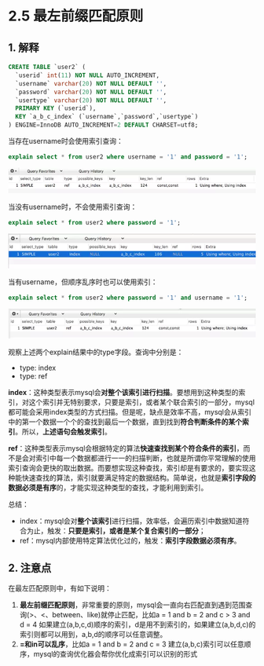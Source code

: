 # 2.5 最左前缀匹配原则

## 1. 解释

```sql
CREATE TABLE `user2` (
  `userid` int(11) NOT NULL AUTO_INCREMENT,
  `username` varchar(20) NOT NULL DEFAULT '',
  `password` varchar(20) NOT NULL DEFAULT '',
  `usertype` varchar(20) NOT NULL DEFAULT '',
  PRIMARY KEY (`userid`),
  KEY `a_b_c_index` (`username`,`password`,`usertype`)
) ENGINE=InnoDB AUTO_INCREMENT=2 DEFAULT CHARSET=utf8;
```

 当存在username时会使用索引查询：

```sql
explain select * from user2 where username = '1' and password = '1';
```

![](../../.gitbook/assets/image%20%28207%29.png)

 当没有username时，不会使用索引查询：

```sql
explain select * from user2 where password = '1';
```

![](../../.gitbook/assets/image%20%28266%29.png)

 当有username，但顺序乱序时也可以使用索引：

```sql
explain select * from user2 where password = '1' and username = '1';
```

![](../../.gitbook/assets/image%20%28360%29.png)

观察上述两个explain结果中的type字段。查询中分别是：

* type: index
* type: ref

**index**：这种类型表示mysql会**对整个该索引进行扫描**。要想用到这种类型的索引，对这个索引并无特别要求，只要是索引，或者某个联合索引的一部分，mysql都可能会采用index类型的方式扫描。但是呢，缺点是效率不高，mysql会从索引中的第一个数据一个个的查找到最后一个数据，直到找到**符合判断条件的某个索引**。所以，**上述语句会触发索引**。

  
**ref**：这种类型表示mysql会根据特定的算法**快速查找到某个符合条件的索引**，而不是会对索引中每一个数据都进行一一的扫描判断，也就是所谓你平常理解的使用索引查询会更快的取出数据。而要想实现这种查找，索引却是有要求的，要实现这种能快速查找的算法，索引就要满足特定的数据结构。简单说，也就是**索引字段的数据必须是有序**的，才能实现这种类型的查找，才能利用到索引。

总结：

* index：mysql会对**整个该索引**进行扫描，效率低，会遍历索引中数据知道符合为止，触发：**只要是索引，或者是某个复合索引的一部分**；
* ref：mysql内部使用特定算法优化过的，触发：**索引字段数据必须有序**。

## 2. 注意点

在最左匹配原则中，有如下说明：

1. **最左前缀匹配原则**，非常重要的原则，mysql会一直向右匹配直到遇到范围查询\(&gt;、&lt;、between、like\)就停止匹配，比如a = 1 and b = 2 and c &gt; 3 and d = 4 如果建立\(a,b,c,d\)顺序的索引，d是用不到索引的，如果建立\(a,b,d,c\)的索引则都可以用到，a,b,d的顺序可以任意调整。
2. **=和in可以乱序**，比如a = 1 and b = 2 and c = 3 建立\(a,b,c\)索引可以任意顺序，mysql的查询优化器会帮你优化成索引可以识别的形式



